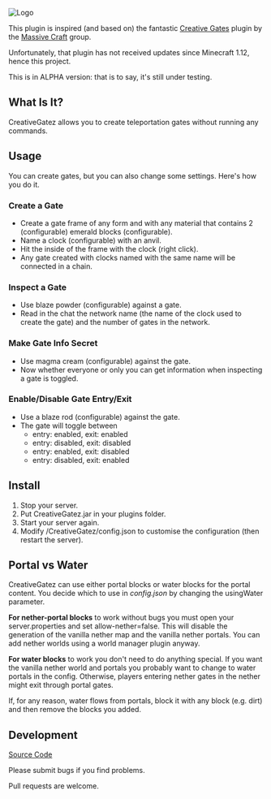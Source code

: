 ![Logo](https://i.ibb.co/1T6n2st/IMG-0005-copy.png)

This plugin is inspired (and based on) the fantastic [Creative Gates](https://dev.bukkit.org/projects/creativegates) plugin by the [Massive Craft](https://www.massivecraft.com) group.

Unfortunately, that plugin has not received updates since Minecraft 1.12, hence this project.

This is in ALPHA version: that is to say, it's still under testing.

What Is It?
-----------

CreativeGatez allows you to create teleportation gates without running any commands.

Usage
-----

You can create gates, but you can also change some settings. Here's how you do it.

### Create a Gate

*   Create a gate frame of any form and with any material that contains 2 (configurable) emerald blocks (configurable).
*   Name a clock (configurable) with an anvil.
*   Hit the inside of the frame with the clock (right click).
*   Any gate created with clocks named with the same name will be connected in a chain.

### Inspect a Gate

*   Use blaze powder (configurable) against a gate.
*   Read in the chat the network name (the name of the clock used to create the gate) and the number of gates in the network.

### Make Gate Info Secret

*   Use magma cream (configurable) against the gate.
*   Now whether everyone or only you can get information when inspecting a gate is toggled.

### Enable/Disable Gate Entry/Exit

*   Use a blaze rod (configurable) against the gate.
*   The gate will toggle between
    *   entry: enabled, exit: enabled
    *   entry: disabled, exit: disabled
    *   entry: enabled, exit: disabled
    *   entry: disabled, exit: enabled

Install
-------

1.  Stop your server.
2.  Put CreativeGatez.jar in your plugins folder.
3.  Start your server again.
4.  Modify /CreativeGatez/config.json to customise the configuration (then restart the server).

Portal vs Water
---------------

CreativeGatez can use either portal blocks or water blocks for the portal content. You decide which to use in _config.json_ by changing the usingWater parameter.

**For nether-portal blocks** to work without bugs you must open your server.properties and set allow-nether=false. This will disable the generation of the vanilla nether map and the vanilla nether portals. You can add nether worlds using a world manager plugin anyway.

**For water blocks** to work you don't need to do anything special. If you want the vanilla nether world and portals you probably want to change to water portals in the config. Otherwise, players entering nether gates in the nether might exit through portal gates.

If, for any reason, water flows from portals, block it with any block (e.g. dirt) and then remove the blocks you added.

Development
-----------

[Source Code](https://github.com/marcotama/CreativeGatez)

Please submit bugs if you find problems.

Pull requests are welcome.